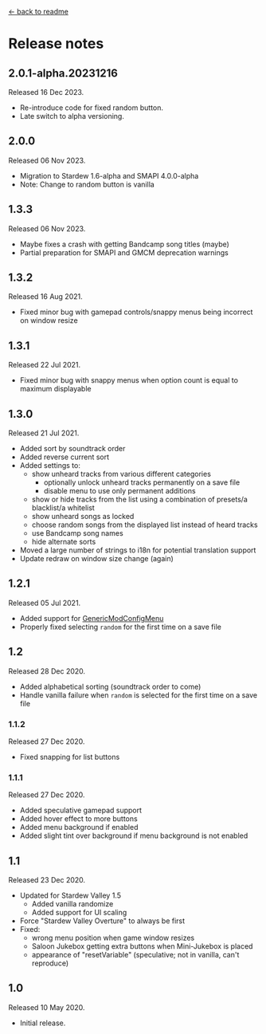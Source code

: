 ﻿[← back to readme](README.md)

# Release notes
## 2.0.1-alpha.20231216
Released 16 Dec 2023.

 * Re-introduce code for fixed random button.
 * Late switch to alpha versioning.

## 2.0.0
Released 06 Nov 2023.

* Migration to Stardew 1.6-alpha and SMAPI 4.0.0-alpha
* Note: Change to random button is vanilla
 
## 1.3.3
Released 06 Nov 2023.

* Maybe fixes a crash with getting Bandcamp song titles (maybe)
* Partial preparation for SMAPI and GMCM deprecation warnings

## 1.3.2
Released 16 Aug 2021.

* Fixed minor bug with gamepad controls/snappy menus being incorrect on window resize

## 1.3.1
Released 22 Jul 2021.

* Fixed minor bug with snappy menus when option count is equal to maximum displayable

## 1.3.0
Released 21 Jul 2021.

* Added sort by soundtrack order
* Added reverse current sort
* Added settings to:
    * show unheard tracks from various different categories
        * optionally unlock unheard tracks permanently on a save file
        * disable menu to use only permanent additions
    * show or hide tracks from the list using a combination of presets/a blacklist/a whitelist
    * show unheard songs as locked
    * choose random songs from the displayed list instead of heard tracks
    * use Bandcamp song names
    * hide alternate sorts
* Moved a large number of strings to i18n for potential translation support
* Update redraw on window size change (again)

## 1.2.1
Released 05 Jul 2021.

* Added support for [GenericModConfigMenu](https://www.nexusmods.com/stardewvalley/mods/5098)
* Properly fixed selecting `random` for the first time on a save file

## 1.2
Released 28 Dec 2020.

* Added alphabetical sorting (soundtrack order to come)
* Handle vanilla failure when `random` is selected for the first time on a save file

### 1.1.2
Released 27 Dec 2020.

* Fixed snapping for list buttons

### 1.1.1
Released 27 Dec 2020.

* Added speculative gamepad support
* Added hover effect to more buttons
* Added menu background if enabled
* Added slight tint over background if menu background is not enabled

## 1.1
Released 23 Dec 2020.

* Updated for Stardew Valley 1.5
    * Added vanilla randomize
    * Added support for UI scaling
* Force "Stardew Valley Overture" to always be first
* Fixed:
    * wrong menu position when game window resizes
    * Saloon Jukebox getting extra buttons when Mini-Jukebox is placed
    * appearance of "resetVariable" (speculative; not in vanilla, can't reproduce)

## 1.0
Released 10 May 2020.

* Initial release.
